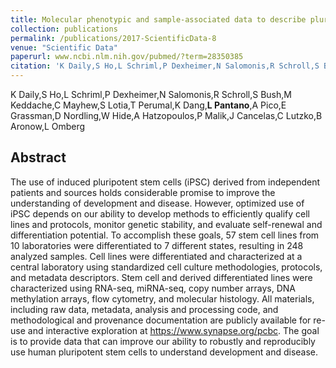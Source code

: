 ```yaml
---
title: Molecular phenotypic and sample-associated data to describe pluripotent stem cell lines and derivatives
collection: publications
permalink: /publications/2017-ScientificData-8
venue: "Scientific Data"
paperurl: www.ncbi.nlm.nih.gov/pubmed/?term=28350385
citation: 'K Daily,S Ho,L Schriml,P Dexheimer,N Salomonis,R Schroll,S Bush,M Keddache,C Mayhew,S Lotia,T Perumal,K Dang,**L Pantano**,A Pico,E Grassman,D Nordling,W Hide,A Hatzopoulos,P Malik,J Cancelas,C Lutzko,B Aronow,L Omberg (2017) Molecular phenotypic and sample-associated data to describe pluripotent stem cell lines and derivatives <i>Scientific Data</i>'
---
```


K Daily,S Ho,L Schriml,P Dexheimer,N Salomonis,R Schroll,S Bush,M Keddache,C Mayhew,S Lotia,T Perumal,K Dang,**L Pantano**,A Pico,E Grassman,D Nordling,W Hide,A Hatzopoulos,P Malik,J Cancelas,C Lutzko,B Aronow,L Omberg
## Abstract
The use of induced pluripotent stem cells (iPSC) derived from independent patients and sources holds considerable promise to improve the understanding of development and disease. However, optimized use of iPSC depends on our ability to develop methods to efficiently qualify cell lines and protocols, monitor genetic stability, and evaluate self-renewal and differentiation potential. To accomplish these goals, 57 stem cell lines from 10 laboratories were differentiated to 7 different states, resulting in 248 analyzed samples. Cell lines were differentiated and characterized at a central laboratory using standardized cell culture methodologies, protocols, and metadata descriptors. Stem cell and derived differentiated lines were characterized using RNA-seq, miRNA-seq, copy number arrays, DNA methylation arrays, flow cytometry, and molecular histology. All materials, including raw data, metadata, analysis and processing code, and methodological and provenance documentation are publicly available for re-use and interactive exploration at https://www.synapse.org/pcbc. The goal is to provide data that can improve our ability to robustly and reproducibly use human pluripotent stem cells to understand development and disease.
